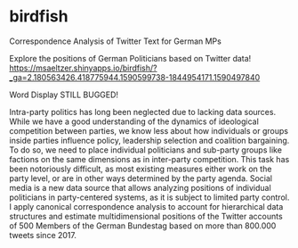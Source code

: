 # birdfish
Correspondence Analysis of Twitter Text for German MPs


Explore the positions of German Politicians based on Twitter data!
https://msaeltzer.shinyapps.io/birdfish/?_ga=2.180563426.418775944.1590599738-1844954171.1590497840

Word Display STILL BUGGED!

Intra-party politics has long been neglected due to lacking data sources. While we have a good understanding of the dynamics of ideological competition between parties, we know less about how individuals or groups inside parties influence policy, leadership selection and coalition bargaining. To do so, we need to place individual politicians and sub-party groups like factions  on the same dimensions as in inter-party competition. This task has been notoriously difficult, as most existing measures either work on the party level, or are in other ways determined by the party agenda. Social media is a new data source that allows analyzing positions of individual politicians in party-centered systems, as it is subject to limited party control. I apply canonical correspondence analysis to account for hierarchical data structures and estimate multidimensional positions of the Twitter accounts of 500 Members of the German Bundestag based on more than 800.000 tweets since 2017. 

